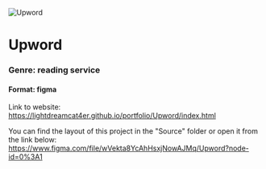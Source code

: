 ![Upword](https://telegra.ph/file/6ec51329cbe2e7c086cdf.png)

# Upword

### Genre: reading service

#### Format: figma

Link to website: https://lightdreamcat4er.github.io/portfolio/Upword/index.html

You can find the layout of this project in the "Source" folder or open it from the link below:
https://www.figma.com/file/wVekta8YcAhHsxjNowAJMq/Upword?node-id=0%3A1

